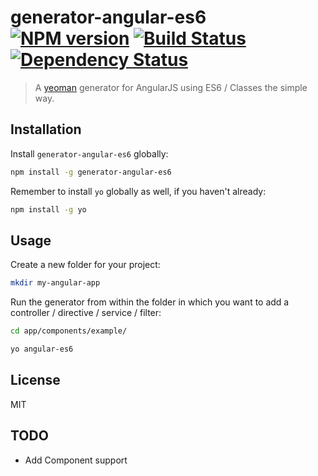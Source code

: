 # generator-angular-es6 [![NPM version][npm-image]][npm-url] [![Build Status][travis-image]][travis-url] [![Dependency Status][daviddm-url]][daviddm-image]


> A [yeoman](http://yeoman.io/) generator for AngularJS using ES6 / Classes the simple way.

## Installation

Install `generator-angular-es6` globally:

```bash
npm install -g generator-angular-es6
```

Remember to install `yo` globally as well, if you haven't already:

```bash
npm install -g yo
```

## Usage

Create a new folder for your project:

```bash
mkdir my-angular-app
```

Run the generator from within the folder in which you want to add a controller / directive / service / filter:

```bash
cd app/components/example/

yo angular-es6
```


## License

MIT

## TODO

- Add Component support


[npm-url]: https://npmjs.org/package/generator-angular-es6
[npm-image]: https://badge.fury.io/js/generator-angular-es6.svg
[travis-url]: https://travis-ci.org/isonet/generator-angular-es6
[travis-image]: https://travis-ci.org/isonet/generator-angular-es6.svg?branch=master
[depstat-url]: https://david-dm.org/isonet/generator-angular-es6
[depstat-image]: https://david-dm.org/isonet/generator-angular-es6.svg
[daviddm-url]: https://david-dm.org/isonet/generator-angular-es6.svg?theme=shields.io
[daviddm-image]: https://david-dm.org/isonet/generator-angular-es6